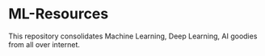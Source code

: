 # ML-Resources
This repository consolidates Machine Learning, Deep Learning, AI goodies from all over internet.
